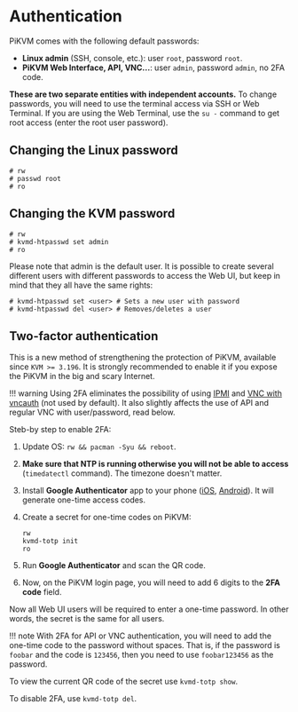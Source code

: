 # Authentication

PiKVM comes with the following default passwords:

* **Linux admin** (SSH, console, etc.): user `root`, password `root`.
* **PiKVM Web Interface, API, VNC...**: user `admin`, password `admin`, no 2FA code.

**These are two separate entities with independent accounts.**
To change passwords, you will need to use the terminal access via SSH or Web Terminal.
If you are using the Web Terminal, use the `su -` command to get root access (enter the root user password).


## Changing the Linux password

```
# rw
# passwd root
# ro
```

## Changing the KVM password

```
# rw
# kvmd-htpasswd set admin
# ro
```

Please note that admin is the default user. It is possible to create several different users
with different passwords to access the Web UI, but keep in mind that they all have the same rights:

```
# kvmd-htpasswd set <user> # Sets a new user with password
# kvmd-htpasswd del <user> # Removes/deletes a user
```


## Two-factor authentication

This is a new method of strengthening the protection of PiKVM, available since `KVM >= 3.196`.
It is strongly recommended to enable it if you expose the PiKVM in the big and scary Internet.

!!! warning
    Using 2FA eliminates the possibility of using [IPMI](ipmi) and [VNC with vncauth](vnc) (not used by default).
    It also slightly affects the use of API and regular VNC with user/password, read below.

Steb-by step to enable 2FA:

1. Update OS: `rw && pacman -Syu && reboot`.

2. **Make sure that NTP is running otherwise you will not be able to access** (`timedatectl` command). The timezone doesn't matter.

3. Install **Google Authenticator** app to your phone ([iOS](https://apps.apple.com/us/app/google-authenticator/id388497605), [Android](https://play.google.com/store/apps/details?id=com.google.android.apps.authenticator2)). It will generate one-time access codes.

4. Create a secret for one-time codes on PiKVM:
   ```
   rw
   kvmd-totp init
   ro
   ```

5. Run **Google Authenticator** and scan the QR code.

6. Now, on the PiKVM login page, you will need to add 6 digits to the **2FA code** field.

Now all Web UI users will be required to enter a one-time password. In other words, the secret is the same for all users.

!!! note
    With 2FA for API or VNC authentication, you will need to add the one-time code to the password without spaces.
    That is, if the password is `foobar` and the code is `123456`, then you need to use `foobar123456` as the password.

To view the current QR code of the secret use `kvmd-totp show`.

To disable 2FA, use `kvmd-totp del`.
